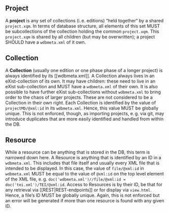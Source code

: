 ## Project
A **project** is any set of collections (i. e. editions) “held together“ by a shared `project.xqm`. In terms of database
structure, all elements of this set MUST be subcollections of the collection holding the common `project.xqm`. This
`project.xqm` is shared by all children (but may be overwritten); a project SHOULD have a `wdbmeta.xml` of it own.

## Collection
A **Collection** (usually one edition or one phase phase of a longer project) is always identified by its
[[wdbmeta.xml]]. A Collection always lives in an eXist-collection of its own. It may have children: these need to live
in an eXist sub-collection and MUST have a `wdbmeta.xml` of their own. It is also possible to have further eXist
sub-collections without `wdbmeta.xml` to bring order to the chaos of larger projects. These are not considered to be a
Collection in their own right. Each Collection is identified by the value of `projectMD/@xml:id` in its `wdbmeta.xml`.
Hence, this value MUST be globally unique. This is not enforced, though, as importing projects, e. g. via git, may
introduce duplicates that are more easily identified and handled from within the DB.

## Resource
While a resource can be anything that is stored in the DB, this term is narrowed down here. A Resource is anything that
is identified by an ID in a `wdbmeta.xml`. This includes that file itself and usually every XML file that is intended to
be displayed. In this case, the value of `file/@xml:id` in `wdbmeta.xml` MUST be equal to the value of `@xml:id` on the
top level element of the XML file, e. g. `doc('wdbmeta.xml')//file/@xml:id = doc('tei.xml')/TEI/@xml:id`. Access to
Resources is by their ID, be that for any retrieval via [[REST|REST-endpoints]] or for display via `view.html`. Hence, a
file’s ID MUST be globally unique. Again, this is not enforced but an error will be generated if more than one resource
is found with any given ID.